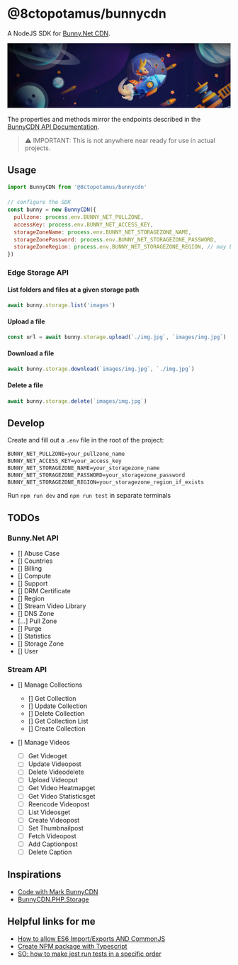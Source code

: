 # @8ctopotamus/bunnycdn

A NodeJS SDK for [Bunny.Net CDN](https://bunny.net/).

<a href="https://bunny.net/" target="_blank" title="Bunny.net website">![Bunny.net hero banner graphic](./tests/bunnynet-banner.webp)</a>

The properties and methods mirror the endpoints described in the [BunnyCDN API Documentation](https://docs.bunny.net/docs).

> ⚠ IMPORTANT: This is not anywhere near ready for use in actual projects. 

## Usage

```js
import BunnyCDN from '@8ctopotamus/bunnycdn'

// configure the SDK
const bunny = new BunnyCDN({
  pullzone: process.env.BUNNY_NET_PULLZONE,
  accessKey: process.env.BUNNY_NET_ACCESS_KEY,
  storageZoneName: process.env.BUNNY_NET_STORAGEZONE_NAME,
  storageZonePassword: process.env.BUNNY_NET_STORAGEZONE_PASSWORD,
  storageZoneRegion: process.env.BUNNY_NET_STORAGEZONE_REGION, // may be excluded if not applicable
})

```

### Edge Storage API

#### List folders and files at a given storage path

```js
await bunny.storage.list('images')
```

#### Upload a file

```js
const url = await bunny.storage.upload(`./img.jpg`, `images/img.jpg`)
```

#### Download a file

```js
await bunny.storage.download(`images/img.jpg`, `./img.jpg`)
```

#### Delete a file

```js
await bunny.storage.delete(`images/img.jpg`)
```

## Develop

Create and fill out a `.env` file in the root of the project:

```env
BUNNY_NET_PULLZONE=your_pullzone_name
BUNNY_NET_ACCESS_KEY=your_access_key
BUNNY_NET_STORAGEZONE_NAME=your_storagezone_name
BUNNY_NET_STORAGEZONE_PASSWORD=your_storagezone_password
BUNNY_NET_STORAGEZONE_REGION=your_storagezone_region_if_exists
```

Run `npm run dev` and `npm run test` in separate terminals

## TODOs

### Bunny.Net API

* [] Abuse Case
* [] Countries
* [] Billing
* [] Compute
* [] Support
* [] DRM Certificate
* [] Region
* [] Stream Video Library
* [] DNS Zone
* [...] Pull Zone
* [] Purge
* [] Statistics
* [] Storage Zone
* [] User

### Stream API

* [] Manage Collections
  * [] Get Collection
  * [] Update Collection
  * [] Delete Collection
  * [] Get Collection List
  * [] Create Collection

* [] Manage Videos
  * [ ] Get Videoget
  * [ ] Update Videopost
  * [ ] Delete Videodelete
  * [ ] Upload Videoput
  * [ ] Get Video Heatmapget
  * [ ] Get Video Statisticsget
  * [ ] Reencode Videopost
  * [ ] List Videosget
  * [ ] Create Videopost
  * [ ] Set Thumbnailpost
  * [ ] Fetch Videopost
  * [ ] Add Captionpost
  * [ ] Delete Caption

## Inspirations

* [Code with Mark BunnyCDN](https://github.com/codewithmark/bunnycdn)
* [BunnyCDN.PHP.Storage](https://github.com/BunnyWay/BunnyCDN.PHP.Storage#downloading-objects)

## Helpful links for me

* [How to allow ES6 Import/Exports AND CommonJS](https://www.sensedeep.com/blog/posts/2021/how-to-create-single-source-npm-module.html)
* [Create NPM package with Typescript](https://spfx-app.dev/create-your-npm-package-with-typescript-in-a-few-minutes)
* [SO: how to make jest run tests in a specific order](https://stackoverflow.com/questions/49247539/how-to-make-jest-run-tests-in-a-specific-order)

